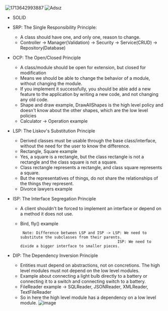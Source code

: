 ![1713642993887](https://github.com/selimdemirer/solid_principles/assets/125173819/f1c34ec8-7561-4453-8300-41d95613b35e)
![Adsız](https://github.com/selimdemirer/solid_principles/assets/125173819/d7dea242-5cd9-4c22-8823-9c1785b223bf)

- SOLID

- SRP: The Single Responsibility Principle:
	* A class should have one, and only one, reason to change.
	* Controller -> Manager(Validation) -> Security -> Service(CRUD) -> Repository(Database)

- OCP: The Open/Closed Principle
	* A class/module should be open for extension, but closed for modification
	* Means we should be able to change the behavior of a module, without changing the module.
	* If you implement it successfully, you should be able add a new feature to the application by writing a new code, and not changing any old code.
	* Shape and draw example, DrawAllShapes is the high level policy and doesn't know about the other shapes, which are the low level policies
	* Calculator -> Operation example

- LSP: The Liskov's Substitution Principle
	* Derived classes must be usable through the base class/interface, without the need for the user to know the difference.
	* Rectangle, Square example
	* Yes, a square is a rectangle, but the class rectangle is not a rectangle and the class square is not a square.
	* Class rectangle represents a rectangle, and class square represents a square.
	* But the representatives of things, do not share the relationships of the things they represent.
	* Divorce lawyers example

- ISP: The Interface Segregation Principle
	* A client shouldn't be forced to implement an interface or depend on a method it does not use. 
	* Bird, fly() example

           Note: Difference between LSP and ISP -> LSP: We need to substitute the subclasses from their parents.
							                         ISP: We need to divide a bigger interface to smaller pieces.

- DIP: The Dependency Inversion Principle
	* Entities must depend on abstractions, not on concretions. The high level modules must not depend on the low level modules.
	* Example about connecting a light bulb directly to a battery or connecting it to a switch and connecting switch to a battery.
	* FileReader example -> SQLReader, JSONReader, XMLReader, TextFileReader
	* So in here the high level module has a dependency on a low level module.
![image](https://github.com/selimdemirer/solid_principles/assets/125173819/83f66fce-2ba1-401d-804d-82d3b6f27e17)
